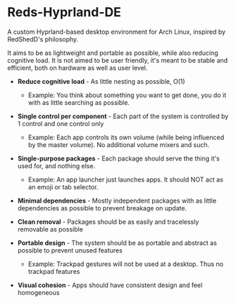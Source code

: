 # Reds-Hyprland-DE

A custom Hyprland-based desktop environment for Arch Linux, inspired by RedShedD's philosophy.

It aims to be as lightweight and portable as possible, while also reducing cognitive load.
It is not aimed to be user friendly, it's meant to be stable and efficient, both on hardware as well as user level.

- **Reduce cognitive load** - As little nesting as possible, O(1)
  - Example: You think about something you want to get done, you do it with as little searching as possible.

- **Single control per component** - Each part of the system is controlled by 1 control and one control only
  - Example: Each app controls its own volume (while being influenced by the master volume). No additional volume mixers and such.

- **Single-purpose packages** - Each package should serve the thing it's used for, and nothing else.
  - Example: An app launcher just launches apps. It should NOT act as an emoji or tab selector.

- **Minimal dependencies** - Mostly independent packages with as little dependencies as possible to prevent breakage on update.

- **Clean removal** - Packages should be as easily and tracelessly removable as possible

- **Portable design** - The system should be as portable and abstract as possible to prevent unused features
  - Example: Trackpad gestures will not be used at a desktop. Thus no trackpad features

- **Visual cohesion** - Apps should have consistent design and feel homogeneous
